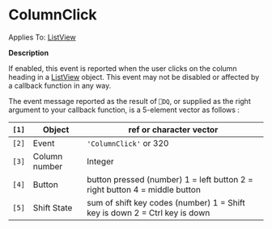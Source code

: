 




<h1 class="heading"><span class="name">ColumnClick</span></h1>

Applies To: [ListView](../a-z/listview.md)


**Description**


If enabled, this event is reported when the user clicks on the column heading in a [ListView](../a-z/listview.md) object. This event may not be disabled or affected by a callback function in any way.


The event message reported as the result of `⎕DQ`, or supplied as the right argument to your callback function, is a 5-element vector as follows :


| `[1]` | Object | ref or character vector |
| --- | --- | ---  |
| `[2]` | Event | `'ColumnClick'` or 320 |
| `[3]` | Column number | Integer |
| `[4]` | Button | button pressed (number) 1 = left button 2 =        right button 4 = middle button |
| `[5]` | Shift State | sum of shift key codes (number) 1 = Shift key        is down 2 =  Ctrl key is down |



